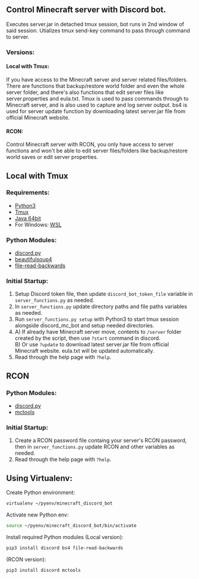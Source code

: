 ## Control Minecraft server with Discord bot.

Executes server.jar in detached tmux session, bot runs in 2nd window of said session.
Utializes tmux send-key command to pass through command to server.

### Versions:
#### Local with Tmux:
If you have access to the Minecraft server and server related files/folders.
There are functions that backup/restore world folder and even the whole server folder, and there's also functions that edit server files like server.properties and eula.txt.
Tmux is used to pass commands through to Minecraft server, and is also used to capture and log server output.
bs4 is used for server update function by downloading latest server.jar file from official Minecraft website.

#### RCON:
Control Minecraft server with RCON, you only have access to server functions and won't be able to edit server files/folders like backup/restore world saves or edit server properties.


## Local with Tmux
### Requirements:
- [Python3](https://www.python.org/)
- [Tmux](https://github.com/tmux/tmux/wiki)
- [Java 64bit](https://www.java.com/en/download/linux_manual.jsp)
- For Windows: [WSL](https://docs.microsoft.com/en-us/windows/wsl/install-win10)

### Python Modules:
- [discord.py](https://github.com/Rapptz/discord.py)
- [beautifulsoup4](https://pypi.org/project/beautifulsoup4/)
- [file-read-backwards](https://pypi.org/project/file-read-backwards/)


### Initial Startup:
1. Setup Discord token file, then update `discord_bot_token_file` variable in `server_functions.py` as needed.
2. In `server_functions.py` update directory paths and file paths variables as needed.
3. Run `server_functions.py setup` with Python3 to start tmux session alongside discord_mc_bot and setup needed directories.
4. A) If already have Minecraft server move, contents to `/server` folder created by the script, then use `?start` command in discord.\
B) Or use `?update` to download latest server.jar file from official Minecraft website. eula.txt will be updated automatically.
5. Read through the help page with `?help`.

## RCON
### Python Modules:
- [discord.py](https://github.com/Rapptz/discord.py)
- [mctools](https://pypi.org/project/mctools/)

### Initial Startup:
1. Create a RCON password file containg your server's RCON password, then in `server_functions.py` update RCON and other variables as needed.
2. Read through the help page with `?help`.

## Using Virtualenv:
Create Python environment:
```bash
virtualenv ~/pyenv/minecraft_discord_bot
```
Activate new Python env:
```bash
source ~/pyenv/minecraft_discord_bot/bin/activate
```
Install required Python modules (Local version):
```bash
pip3 install discord bs4 file-read-backwards
```
(RCON version):
```bash
pip3 install discord mctools
```
